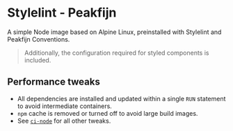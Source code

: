 # Stylelint - Peakfijn

A simple Node image based on Alpine Linux, preinstalled with Stylelint and Peakfijn Conventions.

> Additionally, the configuration required for styled components is included.

## Performance tweaks

- All dependencies are installed and updated within a single `RUN` statement to avoid intermediate containers.
- `npm` cache is removed or turned off to avoid large build images.
- See [`ci-node`](https://github.com/byCedric/Docker/tree/master/images/ci-node) for all other tweaks.
